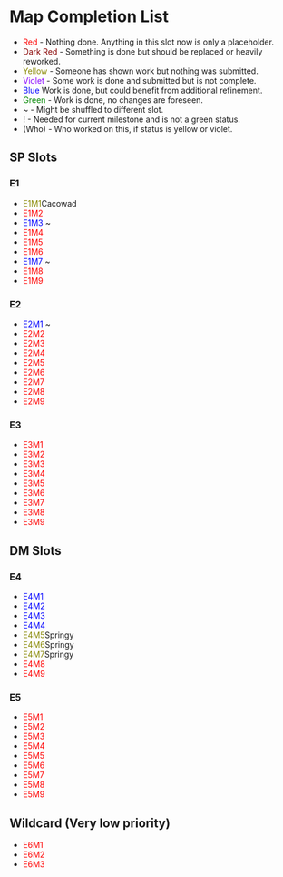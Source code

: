 # Map Completion List #

  * <font color='#FF0000'>Red</font> - Nothing done.  Anything in this slot now is only a placeholder.
  * <font color='#880000'>Dark Red</font> - Something is done but should be replaced or heavily reworked.
  * <font color='#888800'>Yellow</font> - Someone has shown work but nothing was submitted.
  * <font color='#8800FF'>Violet</font> - Some work is done and submitted but is not complete.
  * <font color='#0000FF'>Blue</font> Work is done, but could benefit from additional refinement.
  * <font color='#008800'>Green</font>  - Work is done, no changes are foreseen.
  * ~ - Might be shuffled to different slot.
  * ! - Needed for current milestone and is not a green status.
  * (Who) - Who worked on this, if status is yellow or violet.

## SP Slots ##
### E1 ###
  * <font color='#888800'>E1M1</font>Cacowad
  * <font color='#FF0000'>E1M2</font>
  * <font color='#0000FF'>E1M3</font> ~
  * <font color='#FF0000'>E1M4</font>
  * <font color='#FF0000'>E1M5</font>
  * <font color='#FF0000'>E1M6</font>
  * <font color='#0000FF'>E1M7</font> ~
  * <font color='#FF0000'>E1M8</font>
  * <font color='#FF0000'>E1M9</font>
### E2 ###
  * <font color='#0000FF'>E2M1</font> ~
  * <font color='#FF0000'>E2M2</font>
  * <font color='#FF0000'>E2M3</font>
  * <font color='#FF0000'>E2M4</font>
  * <font color='#FF0000'>E2M5</font>
  * <font color='#FF0000'>E2M6</font>
  * <font color='#FF0000'>E2M7</font>
  * <font color='#FF0000'>E2M8</font>
  * <font color='#FF0000'>E2M9</font>
### E3 ###
  * <font color='#FF0000'>E3M1</font>
  * <font color='#FF0000'>E3M2</font>
  * <font color='#FF0000'>E3M3</font>
  * <font color='#FF0000'>E3M4</font>
  * <font color='#FF0000'>E3M5</font>
  * <font color='#FF0000'>E3M6</font>
  * <font color='#FF0000'>E3M7</font>
  * <font color='#FF0000'>E3M8</font>
  * <font color='#FF0000'>E3M9</font>
## DM Slots ##
### E4 ###
  * <font color='#0000FF'>E4M1</font>
  * <font color='#0000FF'>E4M2</font>
  * <font color='#0000FF'>E4M3</font>
  * <font color='#0000FF'>E4M4</font>
  * <font color='#888800'>E4M5</font>Springy
  * <font color='#888800'>E4M6</font>Springy
  * <font color='#888800'>E4M7</font>Springy
  * <font color='#FF0000'>E4M8</font>
  * <font color='#FF0000'>E4M9</font>
### E5 ###
  * <font color='#FF0000'>E5M1</font>
  * <font color='#FF0000'>E5M2</font>
  * <font color='#FF0000'>E5M3</font>
  * <font color='#FF0000'>E5M4</font>
  * <font color='#FF0000'>E5M5</font>
  * <font color='#FF0000'>E5M6</font>
  * <font color='#FF0000'>E5M7</font>
  * <font color='#FF0000'>E5M8</font>
  * <font color='#FF0000'>E5M9</font>
## Wildcard (Very low priority) ##
  * <font color='#FF0000'>E6M1</font>
  * <font color='#FF0000'>E6M2</font>
  * <font color='#FF0000'>E6M3</font>